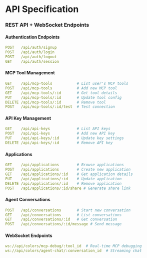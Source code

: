 # **API Specification**

### **REST API + WebSocket Endpoints**

#### **Authentication Endpoints**

```yaml
POST   /api/auth/signup
POST   /api/auth/login
POST   /api/auth/logout
GET    /api/auth/session
```

#### **MCP Tool Management**

```yaml
GET    /api/mcp-tools           # List user's MCP tools
POST   /api/mcp-tools           # Add new MCP tool
GET    /api/mcp-tools/:id       # Get tool details
PUT    /api/mcp-tools/:id       # Update tool config
DELETE /api/mcp-tools/:id       # Remove tool
POST   /api/mcp-tools/:id/test  # Test connection
```

#### **API Key Management**

```yaml
GET    /api/api-keys            # List API keys
POST   /api/api-keys            # Add new API key
PUT    /api/api-keys/:id        # Update key settings
DELETE /api/api-keys/:id        # Remove API key
```

#### **Applications**

```yaml
GET    /api/applications        # Browse applications
POST   /api/applications        # Create new application
GET    /api/applications/:id    # Get application details
PUT    /api/applications/:id    # Update application
DELETE /api/applications/:id    # Remove application
POST   /api/applications/:id/share # Generate share link
```

#### **Agent Conversations**

```yaml
POST   /api/conversations       # Start new conversation
GET    /api/conversations       # List conversations
GET    /api/conversations/:id   # Get conversation
POST   /api/conversations/:id/message # Send message
```

#### **WebSocket Endpoints**

```yaml
ws://api/colors/mcp-debug/:tool_id  # Real-time MCP debugging
ws://api/colors/agent-chat/:conversation_id  # Streaming chat
```
